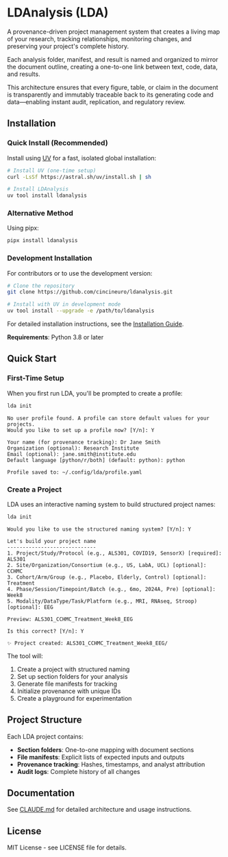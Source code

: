 # LDAnalysis (LDA)

A provenance-driven project management system that creates a living map of your research, tracking relationships, monitoring changes, and preserving your project's complete history.

Each analysis folder, manifest, and result is named and organized to mirror the document outline, creating a one-to-one link between text, code, data, and results.

This architecture ensures that every figure, table, or claim in the document is transparently and immutably traceable back to its generating code and data—enabling instant audit, replication, and regulatory review.

## Installation

### Quick Install (Recommended)

Install using [UV](https://github.com/astral-sh/uv) for a fast, isolated global installation:

```bash
# Install UV (one-time setup)
curl -LsSf https://astral.sh/uv/install.sh | sh

# Install LDAnalysis
uv tool install ldanalysis
```

### Alternative Method

Using pipx:
```bash
pipx install ldanalysis
```

### Development Installation

For contributors or to use the development version:
```bash
# Clone the repository
git clone https://github.com/cincineuro/ldanalysis.git

# Install with UV in development mode
uv tool install --upgrade -e /path/to/ldanalysis
```

For detailed installation instructions, see the [Installation Guide](https://cincineuro.github.io/ldanalysis/installation/).

**Requirements**: Python 3.8 or later

## Quick Start

### First-Time Setup

When you first run LDA, you'll be prompted to create a profile:

```bash
lda init
```

```
No user profile found. A profile can store default values for your projects.
Would you like to set up a profile now? [Y/n]: Y

Your name (for provenance tracking): Dr Jane Smith
Organization (optional): Research Institute
Email (optional): jane.smith@institute.edu
Default language [python/r/both] (default: python): python

Profile saved to: ~/.config/lda/profile.yaml
```

### Create a Project

LDA uses an interactive naming system to build structured project names:

```bash
lda init
```

```
Would you like to use the structured naming system? [Y/n]: Y

Let's build your project name
-----------------------------
1. Project/Study/Protocol (e.g., ALS301, COVID19, SensorX) [required]: ALS301
2. Site/Organization/Consortium (e.g., US, LabA, UCL) [optional]: CCHMC
3. Cohort/Arm/Group (e.g., Placebo, Elderly, Control) [optional]: Treatment
4. Phase/Session/Timepoint/Batch (e.g., 6mo, 2024A, Pre) [optional]: Week8
5. Modality/DataType/Task/Platform (e.g., MRI, RNAseq, Stroop) [optional]: EEG

Preview: ALS301_CCHMC_Treatment_Week8_EEG

Is this correct? [Y/n]: Y

✨ Project created: ALS301_CCHMC_Treatment_Week8_EEG/
```

The tool will:
1. Create a project with structured naming
2. Set up section folders for your analysis
3. Generate file manifests for tracking
4. Initialize provenance with unique IDs
5. Create a playground for experimentation

## Project Structure

Each LDA project contains:
- **Section folders**: One-to-one mapping with document sections
- **File manifests**: Explicit lists of expected inputs and outputs
- **Provenance tracking**: Hashes, timestamps, and analyst attribution
- **Audit logs**: Complete history of all changes

## Documentation

See [CLAUDE.md](CLAUDE.md) for detailed architecture and usage instructions.

## License

MIT License - see LICENSE file for details.